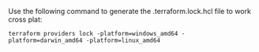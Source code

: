 Use the following command to generate the .terraform.lock.hcl file to work cross plat:

```
terraform providers lock -platform=windows_amd64 -platform=darwin_amd64 -platform=linux_amd64
```
